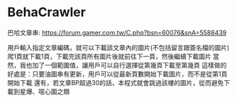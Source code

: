 # BehaCrawler
巴哈文章串: https://forum.gamer.com.tw/C.php?bsn=60076&snA=5588439

用戶輸入指定文章編碼，就可以下載該文章內的圖片(不包括留言跟簽名檔的圖片)
爬1頁就下載1頁，下載完該頁所有圖片後就前往下一頁，然後繼續下載圖片
當然，我也加了一個範圍值，讓用戶可以自行選擇從第幾頁下載至第幾頁
這樣做的好處是：只要油圖串有更新，用戶可以從最新頁數開始下載圖片，而不是從第1頁開始下載
還有，若文章BP超過30的話，本程式就會跳過該樓的圖片，從而避免下載到星爆、噁心圖之類
